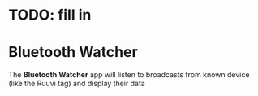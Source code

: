 ﻿# TODO: fill in
# Bluetooth Watcher
The **Bluetooth Watcher** app will listen to broadcasts from known device (like the Ruuvi tag) and display their data

